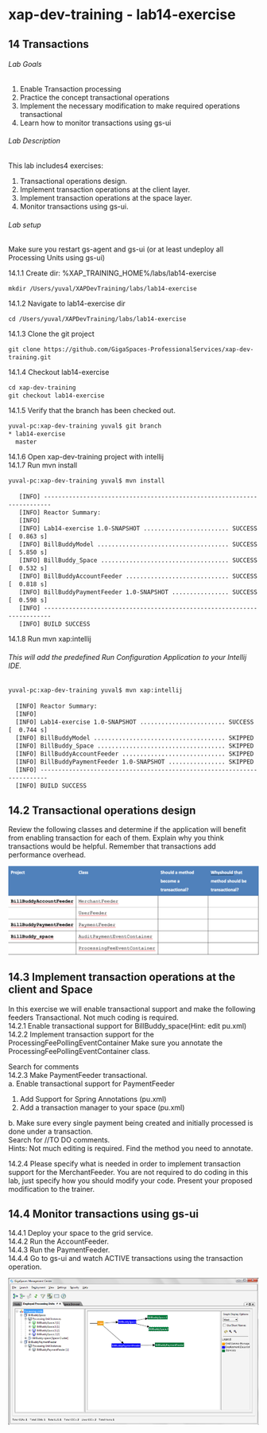 # xap-dev-training - lab14-exercise

## 14	Transactions

###### Lab Goals
1.  Enable Transaction processing 
2.  Practice the concept transactional operations
3.  Implement the necessary modification to make required operations transactional
4.  Learn how to monitor transactions using gs-ui

###### Lab Description
This lab includes4 exercises:
1. 	Transactional operations design. 
2.	Implement transaction operations at the client layer.
3. 	Implement transaction operations at the space layer.
4. 	Monitor transactions using gs-ui.

###### Lab setup
Make sure you restart gs-agent and gs-ui (or at least undeploy all Processing Units using gs-ui)

14.1.1 Create dir: %XAP_TRAINING_HOME%/labs/lab14-exercise

    mkdir /Users/yuval/XAPDevTraining/labs/lab14-exercise

14.1.2 Navigate to lab14-exercise dir

    cd /Users/yuval/XAPDevTraining/labs/lab14-exercise

14.1.3 Clone the git project

    git clone https://github.com/GigaSpaces-ProfessionalServices/xap-dev-training.git

14.1.4 Checkout lab14-exercise

    cd xap-dev-training
    git checkout lab14-exercise
    
14.1.5 Verify that the branch has been checked out.

    yuval-pc:xap-dev-training yuval$ git branch
    * lab14-exercise
      master
               
14.1.6 Open xap-dev-training project with intellij <br />
14.1.7 Run mvn install

    yuval-pc:xap-dev-training yuval$ mvn install
    
       [INFO] ------------------------------------------------------------------------
       [INFO] Reactor Summary:
       [INFO] 
       [INFO] Lab14-exercise 1.0-SNAPSHOT ........................ SUCCESS [  0.863 s]
       [INFO] BillBuddyModel ..................................... SUCCESS [  5.850 s]
       [INFO] BillBuddy_Space .................................... SUCCESS [  0.532 s]
       [INFO] BillBuddyAccountFeeder ............................. SUCCESS [  0.818 s]
       [INFO] BillBuddyPaymentFeeder 1.0-SNAPSHOT ................ SUCCESS [  0.598 s]
       [INFO] ------------------------------------------------------------------------
       [INFO] BUILD SUCCESS


14.1.8 Run mvn xap:intellij
###### This will add the predefined Run Configuration Application to your Intellij IDE.

    yuval-pc:xap-dev-training yuval$ mvn xap:intellij
    
      [INFO] Reactor Summary:
      [INFO] 
      [INFO] Lab14-exercise 1.0-SNAPSHOT ........................ SUCCESS [  0.744 s]
      [INFO] BillBuddyModel ..................................... SKIPPED
      [INFO] BillBuddy_Space .................................... SKIPPED
      [INFO] BillBuddyAccountFeeder ............................. SKIPPED
      [INFO] BillBuddyPaymentFeeder 1.0-SNAPSHOT ................ SKIPPED
      [INFO] ------------------------------------------------------------------------
      [INFO] BUILD SUCCESS
      
## 14.2	Transactional operations design
Review the following classes and determine if the application 
will benefit from enabling transaction for each of them. 
Explain why you think transactions would be helpful. 
Remember that transactions add performance overhead.  

![Screenshot](./Pictures/Pictures1.png)

## 14.3	Implement transaction operations at the client and Space
In this exercise we will enable transactional support and 
make the following feeders Transactional. Not much coding is required. <br /> 
14.2.1	Enable transactional support for BillBuddy_space(Hint: edit pu.xml) <br />
14.2.2	Implement transaction support for the ProcessingFeePollingEventContainer
        Make sure you annotate the ProcessingFeePollingEventContainer class. 

Search for comments <br />
14.2.3	Make PaymentFeeder transactional. <br />
a.	Enable transactional support for PaymentFeeder <br />
1.	Add Support for Spring Annotations  (pu.xml)
2.	Add a transaction manager to your space (pu.xml) <br />

b.	Make sure every single payment being created and initially 
    processed is done under a transaction. <br />
Search for //TO DO comments. <br />
Hints:
Not much editing is required. Find the method you need to annotate. 

14.2.4	Please specify what is needed in order to implement 
        transaction support for the MerchantFeeder.
        You are not required to do coding in this lab, 
        just specify how you should modify your code.
        Present your proposed modification to the trainer.

## 14.4	Monitor transactions using gs-ui
14.4.1	Deploy your space to the grid service.<br />
14.4.2	Run the AccountFeeder.<br />
14.4.3	Run the PaymentFeeder.<br />
14.4.4	Go to gs-ui and watch ACTIVE transactions using the transaction operation.

![Screenshot](./Pictures/Picture2.png)
